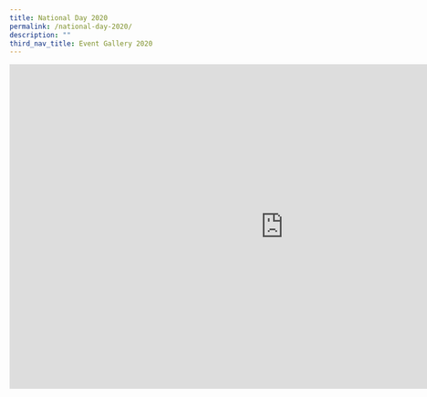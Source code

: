 ```yaml
---
title: National Day 2020
permalink: /national-day-2020/
description: ""
third_nav_title: Event Gallery 2020
---
```

<iframe src="https://docs.google.com/presentation/d/e/2PACX-1vRxZYFPgAFTpqUvf114UgvOGZ08kOjvL6vnrvGWHybuEZDYF2H6qDJa15eB9Qxm1kP1M39_nbU7loHk/embed?start=false&loop=false&delayms=10000" frameborder="0" width="960" height="569" allowfullscreen="true"></iframe>